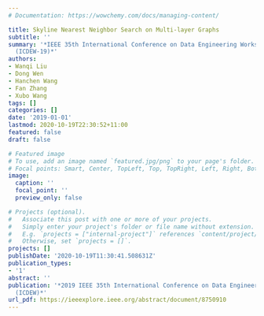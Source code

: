 ```yaml
---
# Documentation: https://wowchemy.com/docs/managing-content/

title: Skyline Nearest Neighbor Search on Multi-layer Graphs
subtitle: ''
summary: '*IEEE 35th International Conference on Data Engineering Workshops
  (ICDEW-19)*'
authors:
- Wanqi Liu
- Dong Wen
- Hanchen Wang
- Fan Zhang
- Xubo Wang
tags: []
categories: []
date: '2019-01-01'
lastmod: 2020-10-19T22:30:52+11:00
featured: false
draft: false

# Featured image
# To use, add an image named `featured.jpg/png` to your page's folder.
# Focal points: Smart, Center, TopLeft, Top, TopRight, Left, Right, BottomLeft, Bottom, BottomRight.
image:
  caption: ''
  focal_point: ''
  preview_only: false

# Projects (optional).
#   Associate this post with one or more of your projects.
#   Simply enter your project's folder or file name without extension.
#   E.g. `projects = ["internal-project"]` references `content/project/deep-learning/index.md`.
#   Otherwise, set `projects = []`.
projects: []
publishDate: '2020-10-19T11:30:41.508631Z'
publication_types:
- '1'
abstract: ''
publication: '*2019 IEEE 35th International Conference on Data Engineering Workshops
  (ICDEW)*'
url_pdf: https://ieeexplore.ieee.org/abstract/document/8750910
---
```

